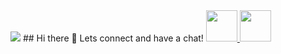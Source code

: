 <img src="https://capsule-render.vercel.app/api?type=rounded&height=300&color=gradient&text=CodeLikeAlexito%20&desc=Where%20ordinary%20coding%20becomes%20extraordinary!" />
## Hi there 👋 Lets connect and have a chat! 
<a href="https://www.linkedin.com/in/aleksandar-ivanov-847968152/">
<img height="50" src="https://github.com/user-attachments/assets/e75d7b36-d39b-4ac8-9700-41f159614a15" />
</a>
<a href="https://www.facebook.com/aleksandar.ivanov.568/">
<img height="50" src="https://github.com/user-attachments/assets/a97ab52b-580b-417a-b17e-1f78cbe9d4bd" />
</a>

